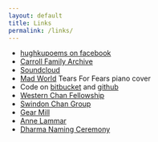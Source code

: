 ```yaml
---
layout: default
title: Links
permalink: /links/
---
```


- [hughkupoems on facebook](https://www.facebook.com/hughkupoems)
- [Carroll Family Archive](http://family.carrollonline.uk)
- [Soundcloud](https://soundcloud.com/mantrasphere/)  
- [Mad World](https://youtu.be/sSgvBhZ2-Us) Tears For Fears piano cover  
- Code on [bitbucket](https://bitbucket.org/psaikido) and [github](https://github.com/psaikido) 
- [Western Chan Fellowship](https://westernchanfellowship.org)
- [Swindon Chan Group](https://swindonchan.org)
- [Gear Mill](https://gearmill.org)
- [Anne Lammar](https://annelammar.com)
- [Dharma Naming Ceremony](https://youtu.be/V0pNP8Fds64)

